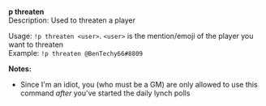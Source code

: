 **p threaten**  
Description: Used to threaten a player  
  
Usage: `!p threaten <user>`. `<user>` is the mention/emoji of the player you want to threaten  
Example: `!p threaten @BenTechy66#8809`  
  
**Notes:**
 - Since I'm an idiot, you (who must be a GM) are only allowed to use this command _after_ you've started the daily lynch polls
